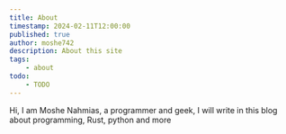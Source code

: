 ```yaml
---
title: About
timestamp: 2024-02-11T12:00:00
published: true
author: moshe742
description: About this site
tags:
    - about
todo:
    - TODO
---
```


Hi, I am Moshe Nahmias, a programmer and geek, I will write in this blog about programming, Rust, python and more

